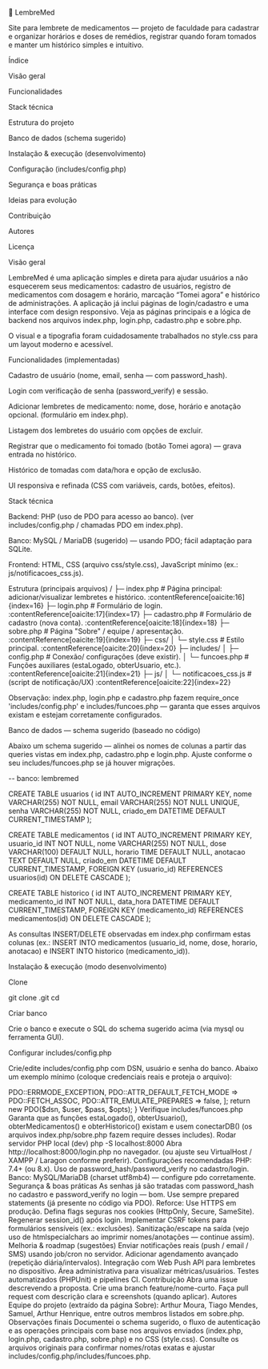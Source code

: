 💊 LembreMed

Site para lembrete de medicamentos — projeto de faculdade para cadastrar e organizar horários e doses de remédios, registrar quando foram tomados e manter um histórico simples e intuitivo.

Índice

Visão geral

Funcionalidades

Stack técnica

Estrutura do projeto

Banco de dados (schema sugerido)

Instalação & execução (desenvolvimento)

Configuração (includes/config.php)

Segurança e boas práticas

Ideias para evolução

Contribuição

Autores

Licença

Visão geral

LembreMed é uma aplicação simples e direta para ajudar usuários a não esquecerem seus medicamentos: cadastro de usuários, registro de medicamentos com dosagem e horário, marcação “Tomei agora” e histórico de administrações. A aplicação já inclui páginas de login/cadastro e uma interface com design responsivo. Veja as páginas principais e a lógica de backend nos arquivos index.php, login.php, cadastro.php e sobre.php. 
 
 
 

O visual e a tipografia foram cuidadosamente trabalhados no style.css para um layout moderno e acessível. 

Funcionalidades (implementadas)

Cadastro de usuário (nome, email, senha — com password_hash). 

Login com verificação de senha (password_verify) e sessão. 

Adicionar lembretes de medicamento: nome, dose, horário e anotação opcional. (formulário em index.php). 

Listagem dos lembretes do usuário com opções de excluir. 

Registrar que o medicamento foi tomado (botão Tomei agora) — grava entrada no histórico. 

Histórico de tomadas com data/hora e opção de exclusão. 

UI responsiva e refinada (CSS com variáveis, cards, botões, efeitos). 

Stack técnica

Backend: PHP (uso de PDO para acesso ao banco). (ver includes/config.php / chamadas PDO em index.php). 

Banco: MySQL / MariaDB (sugerido) — usando PDO; fácil adaptação para SQLite. 

Frontend: HTML, CSS (arquivo css/style.css), JavaScript mínimo (ex.: js/notificacoes_css.js). 
 

Estrutura (principais arquivos)
/
├─ index.php           # Página principal: adicionar/visualizar lembretes e histórico. :contentReference[oaicite:16]{index=16}
├─ login.php           # Formulário de login. :contentReference[oaicite:17]{index=17}
├─ cadastro.php        # Formulário de cadastro (nova conta). :contentReference[oaicite:18]{index=18}
├─ sobre.php           # Página "Sobre" / equipe / apresentação. :contentReference[oaicite:19]{index=19}
├─ css/
│  └─ style.css        # Estilo principal. :contentReference[oaicite:20]{index=20}
├─ includes/
│  ├─ config.php       # Conexão/ configurações (deve existir). 
│  └─ funcoes.php      # Funções auxiliares (estaLogado, obterUsuario, etc.). :contentReference[oaicite:21]{index=21}
├─ js/
│  └─ notificacoes_css.js  # (script de notificação/UX) :contentReference[oaicite:22]{index=22}


Observação: index.php, login.php e cadastro.php fazem require_once 'includes/config.php' e includes/funcoes.php — garanta que esses arquivos existam e estejam corretamente configurados. 

Banco de dados — schema sugerido (baseado no código)

Abaixo um schema sugerido — alinhei os nomes de colunas a partir das queries vistas em index.php, cadastro.php e login.php. Ajuste conforme o seu includes/funcoes.php se já houver migrações.

-- banco: lembremed

CREATE TABLE usuarios (
  id INT AUTO_INCREMENT PRIMARY KEY,
  nome VARCHAR(255) NOT NULL,
  email VARCHAR(255) NOT NULL UNIQUE,
  senha VARCHAR(255) NOT NULL,
  criado_em DATETIME DEFAULT CURRENT_TIMESTAMP
);

CREATE TABLE medicamentos (
  id INT AUTO_INCREMENT PRIMARY KEY,
  usuario_id INT NOT NULL,
  nome VARCHAR(255) NOT NULL,
  dose VARCHAR(100) DEFAULT NULL,
  horario TIME DEFAULT NULL,
  anotacao TEXT DEFAULT NULL,
  criado_em DATETIME DEFAULT CURRENT_TIMESTAMP,
  FOREIGN KEY (usuario_id) REFERENCES usuarios(id) ON DELETE CASCADE
);

CREATE TABLE historico (
  id INT AUTO_INCREMENT PRIMARY KEY,
  medicamento_id INT NOT NULL,
  data_hora DATETIME DEFAULT CURRENT_TIMESTAMP,
  FOREIGN KEY (medicamento_id) REFERENCES medicamentos(id) ON DELETE CASCADE
);


As consultas INSERT/DELETE observadas em index.php confirmam estas colunas (ex.: INSERT INTO medicamentos (usuario_id, nome, dose, horario, anotacao) e INSERT INTO historico (medicamento_id)). 

Instalação & execução (modo desenvolvimento)

Clone

git clone <seu-repo>.git
cd <seu-repo>


Criar banco

Crie o banco e execute o SQL do schema sugerido acima (via mysql ou ferramenta GUI).

Configurar includes/config.php

Crie/edite includes/config.php com DSN, usuário e senha do banco. Abaixo um exemplo mínimo (coloque credenciais reais e proteja o arquivo):

<?php
// includes/config.php (exemplo)
session_start();

function conectarDB() {
    $host = '127.0.0.1';
    $db   = 'lembremed';
    $user = 'root';
    $pass = '';
    $charset = 'utf8mb4';

    $dsn = "mysql:host=$host;dbname=$db;charset=$charset";
    $opts = [
        PDO::ATTR_ERRMODE => PDO::ERRMODE_EXCEPTION,
        PDO::ATTR_DEFAULT_FETCH_MODE => PDO::FETCH_ASSOC,
        PDO::ATTR_EMULATE_PREPARES => false,
    ];

    return new PDO($dsn, $user, $pass, $opts);
}


Verifique includes/funcoes.php

Garanta que as funções estaLogado(), obterUsuario(), obterMedicamentos() e obterHistorico() existam e usem conectarDB() (os arquivos index.php/sobre.php fazem require desses includes). 
 

Rodar servidor PHP local (dev)

php -S localhost:8000


Abra http://localhost:8000/login.php no navegador. (ou ajuste seu VirtualHost / XAMPP / Laragon conforme preferir).

Configurações recomendadas

PHP: 7.4+ (ou 8.x). Uso de password_hash/password_verify no cadastro/login.

Banco: MySQL/MariaDB (charset utf8mb4) — configure pdo corretamente. 

Segurança & boas práticas

As senhas já são tratadas com password_hash no cadastro e password_verify no login — bom.

Use sempre prepared statements (já presente no código via PDO). 

Reforce:

Use HTTPS em produção.

Defina flags seguras nos cookies (HttpOnly, Secure, SameSite).

Regenerar session_id() após login.

Implementar CSRF tokens para formulários sensíveis (ex.: exclusões).

Sanitização/escape na saída (vejo uso de htmlspecialchars ao imprimir nomes/anotações — continue assim). 

Melhoria & roadmap (sugestões)

Enviar notificações reais (push / email / SMS) usando job/cron no servidor.

Adicionar agendamento avançado (repetição diária/intervalos).

Integração com Web Push API para lembretes no dispositivo.

Área administrativa para visualizar métricas/usuários.

Testes automatizados (PHPUnit) e pipelines CI.

Contribuição

Abra uma issue descrevendo a proposta.

Crie uma branch feature/nome-curto.

Faça pull request com descrição clara e screenshots (quando aplicar).

Autores

Equipe do projeto (extraído da página Sobre): Arthur Moura, Tiago Mendes, Samuel, Arthur Henrique, entre outros membros listados em sobre.php. 

Observações finais

Documentei o schema sugerido, o fluxo de autenticação e as operações principais com base nos arquivos enviados (index.php, login.php, cadastro.php, sobre.php) e no CSS (style.css). Consulte os arquivos originais para confirmar nomes/rotas exatas e ajustar includes/config.php/includes/funcoes.php.
